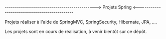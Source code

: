 ---------------------------------------------> Projets Spring <---------------------------------------------

Projets réaliser à l'aide de SpringMVC, SpringSecurity, Hibernate, JPA, ....

Les projets sont en cours de réalisation, à venir bientôt sur ce dépôt.
